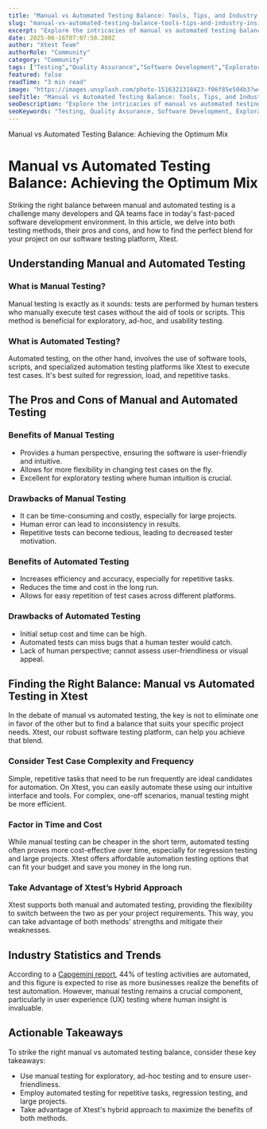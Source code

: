 ```yaml
---
title: "Manual vs Automated Testing Balance: Tools, Tips, and Industry Insights"
slug: "manual-vs-automated-testing-balance-tools-tips-and-industry-insights"
excerpt: "Explore the intricacies of manual vs automated testing balance in our in-depth blog. Uncover the benefits, challenges, and optimal balance between these two vital aspects of software development. Stay ahead of the curve by understanding how to leverage both manual and automated testing strategies for optimal software quality assurance."
date: 2025-06-16T07:07:58.280Z
author: "Xtest Team"
authorRole: "Community"
category: "Community"
tags: ["Testing","Quality Assurance","Software Development","Exploratory Testing","UAT"]
featured: false
readTime: "3 min read"
image: "https://images.unsplash.com/photo-1516321318423-f06f85e504b3?w=1200&h=600&fit=crop"
seoTitle: "Manual vs Automated Testing Balance: Tools, Tips, and Industry Insights"
seoDescription: "Explore the intricacies of manual vs automated testing balance in our in-depth blog. Uncover the benefits, challenges, and optimal balance between these two vital aspects of software development. Stay ahead of the curve by understanding how to leverage both manual and automated testing strategies for optimal software quality assurance."
seoKeywords: "Testing, Quality Assurance, Software Development, Exploratory Testing, UAT"
---
```


Manual vs Automated Testing Balance: Achieving the Optimum Mix

# Manual vs Automated Testing Balance: Achieving the Optimum Mix

Striking the right balance between manual and automated testing is a challenge many developers and QA teams face in today's fast-paced software development environment. In this article, we delve into both testing methods, their pros and cons, and how to find the perfect blend for your project on our software testing platform, Xtest.

## Understanding Manual and Automated Testing

### What is Manual Testing?

Manual testing is exactly as it sounds: tests are performed by human testers who manually execute test cases without the aid of tools or scripts. This method is beneficial for exploratory, ad-hoc, and usability testing.

### What is Automated Testing?

Automated testing, on the other hand, involves the use of software tools, scripts, and specialized automation testing platforms like Xtest to execute test cases. It's best suited for regression, load, and repetitive tasks.

## The Pros and Cons of Manual and Automated Testing

### Benefits of Manual Testing

*   Provides a human perspective, ensuring the software is user-friendly and intuitive.
*   Allows for more flexibility in changing test cases on the fly.
*   Excellent for exploratory testing where human intuition is crucial.

### Drawbacks of Manual Testing

*   It can be time-consuming and costly, especially for large projects.
*   Human error can lead to inconsistency in results.
*   Repetitive tests can become tedious, leading to decreased tester motivation.

### Benefits of Automated Testing

*   Increases efficiency and accuracy, especially for repetitive tasks.
*   Reduces the time and cost in the long run.
*   Allows for easy repetition of test cases across different platforms.

### Drawbacks of Automated Testing

*   Initial setup cost and time can be high.
*   Automated tests can miss bugs that a human tester would catch.
*   Lack of human perspective; cannot assess user-friendliness or visual appeal.

## Finding the Right Balance: Manual vs Automated Testing in Xtest

In the debate of manual vs automated testing, the key is not to eliminate one in favor of the other but to find a balance that suits your specific project needs. Xtest, our robust software testing platform, can help you achieve that blend.

### Consider Test Case Complexity and Frequency

Simple, repetitive tasks that need to be run frequently are ideal candidates for automation. On Xtest, you can easily automate these using our intuitive interface and tools. For complex, one-off scenarios, manual testing might be more efficient.

### Factor in Time and Cost

While manual testing can be cheaper in the short term, automated testing often proves more cost-effective over time, especially for regression testing and large projects. Xtest offers affordable automation testing options that can fit your budget and save you money in the long run.

### Take Advantage of Xtest’s Hybrid Approach

Xtest supports both manual and automated testing, providing the flexibility to switch between the two as per your project requirements. This way, you can take advantage of both methods’ strengths and mitigate their weaknesses.

## Industry Statistics and Trends

According to a [Capgemini report](https://www.capgemini.com/2018/09/world-quality-report-2018-19/), 44% of testing activities are automated, and this figure is expected to rise as more businesses realize the benefits of test automation. However, manual testing remains a crucial component, particularly in user experience (UX) testing where human insight is invaluable.

## Actionable Takeaways

To strike the right manual vs automated testing balance, consider these key takeaways:

*   Use manual testing for exploratory, ad-hoc testing and to ensure user-friendliness.
*   Employ automated testing for repetitive tasks, regression testing, and large projects.
*   Take advantage of Xtest's hybrid approach to maximize the benefits of both methods.